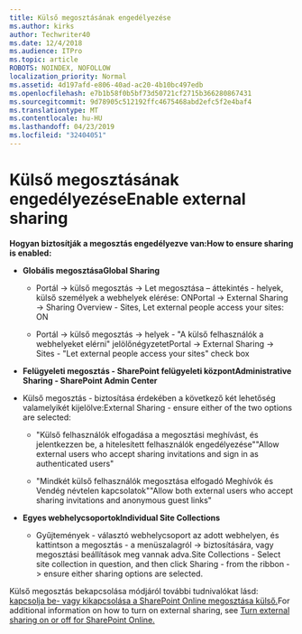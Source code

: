 ```yaml
---
title: Külső megosztásának engedélyezése
ms.author: kirks
author: Techwriter40
ms.date: 12/4/2018
ms.audience: ITPro
ms.topic: article
ROBOTS: NOINDEX, NOFOLLOW
localization_priority: Normal
ms.assetid: 4d197afd-e806-40ad-ac20-4b10bc497edb
ms.openlocfilehash: e7b1b58f0b5bf73d50721cf2715b366280867431
ms.sourcegitcommit: 9d78905c512192ffc4675468abd2efc5f2e4baf4
ms.translationtype: MT
ms.contentlocale: hu-HU
ms.lasthandoff: 04/23/2019
ms.locfileid: "32404051"
---
```

# <a name="enable-external-sharing"></a><span data-ttu-id="f8946-102">Külső megosztásának engedélyezése</span><span class="sxs-lookup"><span data-stu-id="f8946-102">Enable external sharing</span></span>

 <span data-ttu-id="f8946-103">**Hogyan biztosítják a megosztás engedélyezve van:**</span><span class="sxs-lookup"><span data-stu-id="f8946-103">**How to ensure sharing is enabled:**</span></span>
  
- <span data-ttu-id="f8946-104">**Globális megosztása**</span><span class="sxs-lookup"><span data-stu-id="f8946-104">**Global Sharing**</span></span>
    
  - <span data-ttu-id="f8946-105">Portál -\> külső megosztás -\> Let megosztása – áttekintés - helyek, külső személyek a webhelyek elérése: ON</span><span class="sxs-lookup"><span data-stu-id="f8946-105">Portal -\> External Sharing -\> Sharing Overview - Sites, Let external people access your sites: ON</span></span>
    
  - <span data-ttu-id="f8946-106">Portál -\> külső megosztás -\> helyek - "A külső felhasználók a webhelyeket elérni" jelölőnégyzetet</span><span class="sxs-lookup"><span data-stu-id="f8946-106">Portal -\> External Sharing -\> Sites - "Let external people access your sites" check box</span></span>
    
- <span data-ttu-id="f8946-107">**Felügyeleti megosztás - SharePoint felügyeleti központ**</span><span class="sxs-lookup"><span data-stu-id="f8946-107">**Administrative Sharing - SharePoint Admin Center**</span></span>
    
- <span data-ttu-id="f8946-108">Külső megosztás - biztosítása érdekében a következő két lehetőség valamelyikét kijelölve:</span><span class="sxs-lookup"><span data-stu-id="f8946-108">External Sharing - ensure either of the two options are selected:</span></span>
    
  - <span data-ttu-id="f8946-109">"Külső felhasználók elfogadása a megosztási meghívást, és jelentkezzen be, a hitelesített felhasználók engedélyezése"</span><span class="sxs-lookup"><span data-stu-id="f8946-109">"Allow external users who accept sharing invitations and sign in as authenticated users"</span></span>
    
  - <span data-ttu-id="f8946-110">"Mindkét külső felhasználók megosztása elfogadó Meghívók és Vendég névtelen kapcsolatok"</span><span class="sxs-lookup"><span data-stu-id="f8946-110">"Allow both external users who accept sharing invitations and anonymous guest links"</span></span>
    
- <span data-ttu-id="f8946-111">**Egyes webhelycsoportok**</span><span class="sxs-lookup"><span data-stu-id="f8946-111">**Individual Site Collections**</span></span>
    
  - <span data-ttu-id="f8946-112">Gyűjtemények - választó webhelycsoport az adott webhelyen, és kattintson a megosztás - a menüszalagról -\> biztosítására, vagy megosztási beállítások meg vannak adva.</span><span class="sxs-lookup"><span data-stu-id="f8946-112">Site Collections - Select site collection in question, and then click Sharing - from the ribbon -\> ensure either sharing options are selected.</span></span>
    
<span data-ttu-id="f8946-113">Külső megosztás bekapcsolása módjáról további tudnivalókat lásd: [kapcsolja be- vagy kikapcsolása a SharePoint Online megosztása külső.](https://go.microsoft.com/fwlink/?linkid=2047681&amp;clcid=0x409)</span><span class="sxs-lookup"><span data-stu-id="f8946-113">For additional information on how to turn on external sharing, see [Turn external sharing on or off for SharePoint Online.](https://go.microsoft.com/fwlink/?linkid=2047681&amp;clcid=0x409)</span></span>
  

